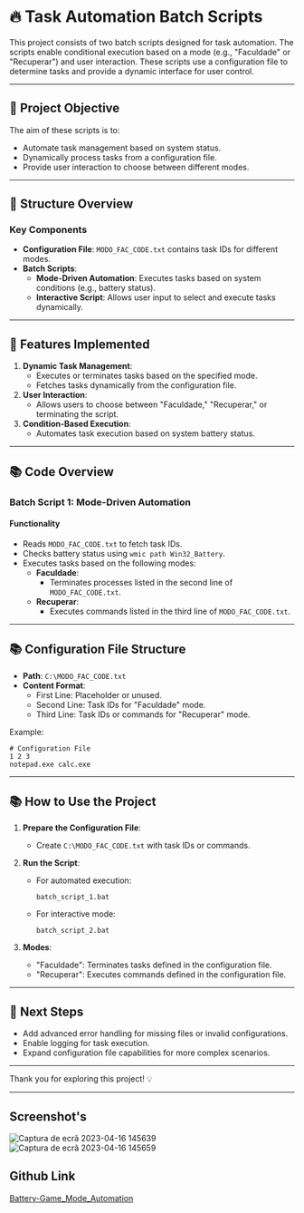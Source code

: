 # 🔥 Task Automation Batch Scripts

This project consists of two batch scripts designed for task automation. The scripts enable conditional execution based on a mode (e.g., "Faculdade" or "Recuperar") and user interaction. These scripts use a configuration file to determine tasks and provide a dynamic interface for user control.

---

## 🌟 **Project Objective**
The aim of these scripts is to:

- Automate task management based on system status.
- Dynamically process tasks from a configuration file.
- Provide user interaction to choose between different modes.

---

## 📂 **Structure Overview**
### **Key Components**
- **Configuration File**: `MODO_FAC_CODE.txt` contains task IDs for different modes.
- **Batch Scripts**:
  - **Mode-Driven Automation**: Executes tasks based on system conditions (e.g., battery status).
  - **Interactive Script**: Allows user input to select and execute tasks dynamically.

---

## 🔧 **Features Implemented**
1. **Dynamic Task Management**:
   - Executes or terminates tasks based on the specified mode.
   - Fetches tasks dynamically from the configuration file.
2. **User Interaction**:
   - Allows users to choose between "Faculdade," "Recuperar," or terminating the script.
3. **Condition-Based Execution**:
   - Automates task execution based on system battery status.

---

## 📚 **Code Overview**

### **Batch Script 1: Mode-Driven Automation**
#### **Functionality**
- Reads `MODO_FAC_CODE.txt` to fetch task IDs.
- Checks battery status using `wmic path Win32_Battery`.
- Executes tasks based on the following modes:
  - **Faculdade**:
    - Terminates processes listed in the second line of `MODO_FAC_CODE.txt`.
  - **Recuperar**:
    - Executes commands listed in the third line of `MODO_FAC_CODE.txt`.

---

## 📚 **Configuration File Structure**
- **Path**: `C:\MODO_FAC_CODE.txt`
- **Content Format**:
  - First Line: Placeholder or unused.
  - Second Line: Task IDs for "Faculdade" mode.
  - Third Line: Task IDs or commands for "Recuperar" mode.

Example:
```
# Configuration File
1 2 3
notepad.exe calc.exe
```

---

## 📚 **How to Use the Project**
1. **Prepare the Configuration File**:
   - Create `C:\MODO_FAC_CODE.txt` with task IDs or commands.

2. **Run the Script**:
   - For automated execution:
     ```
     batch_script_1.bat
     ```
   - For interactive mode:
     ```
     batch_script_2.bat
     ```

3. **Modes**:
   - "Faculdade": Terminates tasks defined in the configuration file.
   - "Recuperar": Executes commands defined in the configuration file.

---

## 🎯 **Next Steps**
- Add advanced error handling for missing files or invalid configurations.
- Enable logging for task execution.
- Expand configuration file capabilities for more complex scenarios.

---

Thank you for exploring this project! 💡

---

## Screenshot's

![Captura de ecrã 2023-04-16 145639](https://user-images.githubusercontent.com/70864023/232316240-0b9ec493-ee5e-42a7-aa23-8f739c00b381.png)
![Captura de ecrã 2023-04-16 145659](https://user-images.githubusercontent.com/70864023/232316226-8799455b-23f7-44db-a4de-df1a42a0a9b0.png)

## Github Link

[Battery-Game_Mode_Automation](https://github.com/manoper93/Battery-Game_Mode_Automation)
